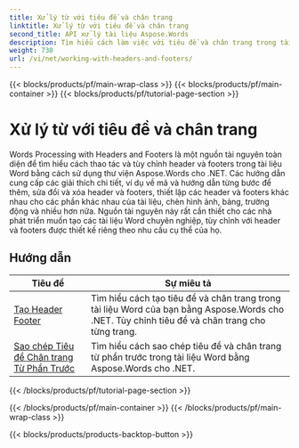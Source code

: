 ```yaml
---
title: Xử lý từ với tiêu đề và chân trang
linktitle: Xử lý từ với tiêu đề và chân trang
second_title: API xử lý tài liệu Aspose.Words
description: Tìm hiểu cách làm việc với tiêu đề và chân trang trong tài liệu Word bằng Aspose.Words cho .NET. Hướng dẫn đầy đủ và ví dụ thực tế.
weight: 730
url: /vi/net/working-with-headers-and-footers/
---
```


{{< blocks/products/pf/main-wrap-class >}}
{{< blocks/products/pf/main-container >}}
{{< blocks/products/pf/tutorial-page-section >}}

# Xử lý từ với tiêu đề và chân trang


Words Processing with Headers and Footers là một nguồn tài nguyên toàn diện để tìm hiểu cách thao tác và tùy chỉnh header và footers trong tài liệu Word bằng cách sử dụng thư viện Aspose.Words cho .NET. Các hướng dẫn cung cấp các giải thích chi tiết, ví dụ về mã và hướng dẫn từng bước để thêm, sửa đổi và xóa header và footers, thiết lập các header và footers khác nhau cho các phần khác nhau của tài liệu, chèn hình ảnh, bảng, trường động và nhiều hơn nữa. Nguồn tài nguyên này rất cần thiết cho các nhà phát triển muốn tạo các tài liệu Word chuyên nghiệp, tùy chỉnh với header và footers được thiết kế riêng theo nhu cầu cụ thể của họ.


 ## Hướng dẫn
| Tiêu đề | Sự miêu tả |
| --- | --- |
| [Tạo Header Footer](./create-header-footer/) | Tìm hiểu cách tạo tiêu đề và chân trang trong tài liệu Word của bạn bằng Aspose.Words cho .NET. Tùy chỉnh tiêu đề và chân trang cho từng trang. |
| [Sao chép Tiêu đề Chân trang Từ Phần Trước](./copy-headers-footers-from-previous-section/) | Tìm hiểu cách sao chép tiêu đề và chân trang từ phần trước trong tài liệu Word bằng Aspose.Words cho .NET. |
{{< /blocks/products/pf/tutorial-page-section >}}

{{< /blocks/products/pf/main-container >}}
{{< /blocks/products/pf/main-wrap-class >}}

{{< blocks/products/products-backtop-button >}}
